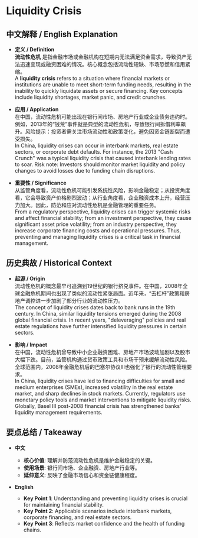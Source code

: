 # Liquidity Crisis

## 中文解释 / English Explanation

* **定义 / Definition**  
  **流动性危机** 是指金融市场或金融机构在短期内无法满足资金需求，导致资产无法迅速变现或融资困难的情况。核心概念包括流动性短缺、市场恐慌和信用紧缩。  
  A **liquidity crisis** refers to a situation where financial markets or institutions are unable to meet short-term funding needs, resulting in the inability to quickly liquidate assets or secure financing. Key concepts include liquidity shortages, market panic, and credit crunches.

* **应用 / Application**  
  在中国，流动性危机可能出现在银行间市场、房地产行业或企业债务违约时。例如，2013年的“钱荒”事件就是典型的流动性危机，导致银行间拆借利率飙升。风险提示：投资者需关注市场流动性和政策变化，避免因资金链断裂而遭受损失。  
  In China, liquidity crises can occur in interbank markets, real estate sectors, or corporate debt defaults. For instance, the 2013 "Cash Crunch" was a typical liquidity crisis that caused interbank lending rates to soar. Risk note: Investors should monitor market liquidity and policy changes to avoid losses due to funding chain disruptions.

* **重要性 / Significance**  
  从监管角度看，流动性危机可能引发系统性风险，影响金融稳定；从投资角度看，它会导致资产价格剧烈波动；从行业角度看，企业融资成本上升，经营压力加大。因此，防范和应对流动性危机是金融管理的重要任务。  
  From a regulatory perspective, liquidity crises can trigger systemic risks and affect financial stability; from an investment perspective, they cause significant asset price volatility; from an industry perspective, they increase corporate financing costs and operational pressures. Thus, preventing and managing liquidity crises is a critical task in financial management.

## 历史典故 / Historical Context

* **起源 / Origin**  
  流动性危机的概念最早可追溯到19世纪的银行挤兑事件。在中国，2008年全球金融危机期间也出现了类似的流动性紧张局面。近年来，“去杠杆”政策和房地产调控进一步加剧了部分行业的流动性压力。  
  The concept of liquidity crises dates back to bank runs in the 19th century. In China, similar liquidity tensions emerged during the 2008 global financial crisis. In recent years, "deleveraging" policies and real estate regulations have further intensified liquidity pressures in certain sectors.

* **影响 / Impact**  
  在中国，流动性危机曾导致中小企业融资困难、房地产市场波动加剧以及股市大幅下跌。目前，监管机构通过货币政策工具和市场干预来缓解流动性风险。全球范围内，2008年金融危机后的巴塞尔协议III也强化了银行的流动性管理要求。  
  In China, liquidity crises have led to financing difficulties for small and medium enterprises (SMEs), increased volatility in the real estate market, and sharp declines in stock markets. Currently, regulators use monetary policy tools and market interventions to mitigate liquidity risks. Globally, Basel III post-2008 financial crisis has strengthened banks' liquidity management requirements.

## 要点总结 / Takeaway

* **中文**  
  - **核心价值**: 理解并防范流动性危机是维护金融稳定的关键。
  - **使用场景**: 银行间市场、企业融资、房地产行业等。
  - **延伸意义**: 反映了金融市场信心和资金链健康程度。

* **English**  
  - **Key Point 1**: Understanding and preventing liquidity crises is crucial for maintaining financial stability.
  - **Key Point 2**: Applicable scenarios include interbank markets, corporate financing, and real estate sectors.
  - **Key Point 3**: Reflects market confidence and the health of funding chains.